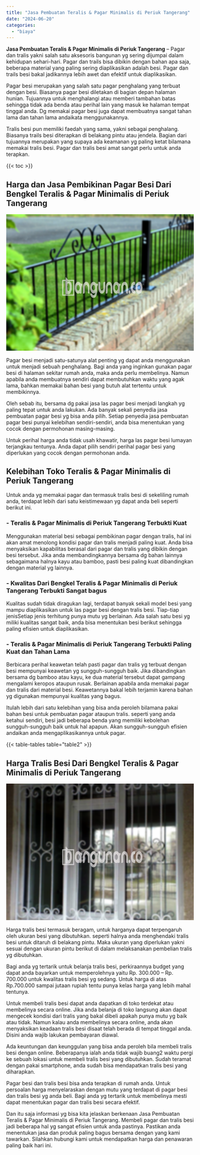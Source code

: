 ```yaml
---
title: "Jasa Pembuatan Teralis & Pagar Minimalis di Periuk Tangerang"
date: "2024-06-20"
categories: 
  - "biaya"
---
```


**Jasa Pembuatan Teralis & Pagar Minimalis di Periuk Tangerang** – Pagar dan tralis yakni salah satu aksesoris bangunan yg sering dijumpai dalam kehidupan sehari-hari. Pagar dan trails bisa dibikin dengan bahan apa saja, beberapa material yang paling sering diaplikasikan adalah besi. Pagar dan trails besi bakal jadikannya lebih awet dan efektif untuk diaplikasikan.

Pagar besi merupakan yang salah satu pagar penghalang yang terbuat dengan besi. Biasanya pagar besi diletakan di bagian depan halaman hunian. Tujuannya untuk menghalangi atau memberi tambahan batas sehingga tidak ada benda atau perihal lain yang masuk ke halaman tempat tinggal anda. Dg memakai pagar besi juga dapat membuatnya sangat tahan lama dan tahan lama andaikata menggunakannya.

Tralis besi pun memiliki faedah yang sama, yakni sebagai penghalang. Biasanya trails besi diterapkan di belakang pintu atau jendela. Bagian dari tujuannya merupakan yang supaya ada keamanan yg paling ketat bilamana memakai tralis besi. Pagar dan tralis besi amat sangat perlu untuk anda terapkan.

{{< toc >}}

## Harga dan Jasa Pembikinan Pagar Besi Dari Bengkel Teralis & Pagar Minimalis di Periuk Tangerang

![Jasa Pembuatan Teralis & Pagar Minimalis di Periuk Tangerang](/images/pagar-minimalis-murah-35.png)

Pagar besi menjadi satu-satunya alat penting yg dapat anda menggunakan untuk menjadi sebuah penghalang. Bagi anda yang inginkan gunakan pagar besi di halaman sekitar rumah anda, maka anda perlu membelinya. Namun apabila anda membuatnya sendiri dapat membutuhkan waktu yang agak lama, bahkan memakai bahan besi yang butuh alat tertentu untuk membikinnya.

Oleh sebab itu, bersama dg pakai jasa las pagar besi menjadi langkah yg paling tepat untuk anda lakukan. Ada banyak sekali penyedia jasa pembuatan pagar besi yg bisa anda pilih. Setiap penyedia jasa pembuatan pagar besi punyai kelebihan sendiri-sendiri, anda bisa menentukan yang cocok dengan permohonan masing-masing.

Untuk perihal harga anda tidak usah khawatir, harga las pagar besi lumayan terjangkau tentunya. Anda dapat pilih sendiri perihal pagar besi yang diperlukan yang cocok dengan permohonan anda.

## Kelebihan Toko Teralis & Pagar Minimalis di Periuk Tangerang

Untuk anda yg memakai pagar dan termasuk tralis besi di sekeliling rumah anda, terdapat lebih dari satu keistimewaan yg dapat anda beli seperti berikut ini.

### \- Teralis & Pagar Minimalis di Periuk Tangerang Terbukti Kuat

Menggunakan material besi sebagai pembikinan pagar dengan tralis, hal ini akan amat menolong kondisi pagar dan tralis menjadi paling kuat. Anda bisa menyaksikan kapabilitas berasal dari pagar dan tralis yang dibikin dengan besi tersebut. Jika anda membandingkannya bersama dg bahan lainnya sebagaimana halnya kayu atau bamboo, pasti besi paling kuat dibandingkan dengan material yg lainnya.

### \- Kwalitas Dari Bengkel Teralis & Pagar Minimalis di Periuk Tangerang Terbukti Sangat bagus

Kualitas sudah tidak diragukan lagi, terdapat banyak sekali model besi yang mampu diaplikasikan untuk las pagar besi dengan tralis besi. Tiap-tiap jenisSetiap jenis terhitung punya mutu yg berlainan. Ada salah satu besi yg miliki kualitas sangat baik, anda bisa menentukan besi berikut sehingga paling efisien untuk diaplikasikan.

### \- Teralis & Pagar Minimalis di Periuk Tangerang Terbukti Paling Kuat dan Tahan Lama

Berbicara perihal keawetan telah pasti pagar dan tralis yg terbuat dengan besi mempunyai keawetan yg sungguh-sungguh baik. Jika dibandingkan bersama dg bamboo atau kayu, ke dua material tersebut dapat gampang mengalami keropos ataupun rusak. Berlainan apabila anda memakai pagar dan tralis dari material besi. Keawetannya bakal lebih terjamin karena bahan yg digunakan mempunyai kualitas yang bagus.

Itulah lebih dari satu kelebihan yang bisa anda peroleh bilamana pakai bahan besi untuk pembuatan pagar ataupun tralis. seperti yang anda ketahui sendiri, besi jadi beberapa benda yang memiliki kebolehan sungguh-sungguh baik untuk hal apapun. Akan sungguh-sungguh efisien andaikan anda mengaplikasikannya untuk pagar.

{{< table-tables table="table2" >}}

## Harga Tralis Besi Dari Bengkel Teralis & Pagar Minimalis di Periuk Tangerang

![Jasa Pembuatan Teralis & Pagar Minimalis di Periuk Tangerang](/images/teralis-minimalis-murah-06.png)

Harga tralis besi termasuk beragam, untuk harganya dapat terpengaruh oleh ukuran besi yang dibutuhkan. seperti halnya anda menghendaki tralis besi untuk ditaruh di belakang pintu. Maka ukuran yang diperlukan yakni sesuai dengan ukuran pintu berikut di dalam melaksanakan pembelian tralis yg dibutuhkan.

Bagi anda yg tertarik untuk belanja tralis besi, perkiraannya budget yang dapat anda bayarkan untuk memperolehnya yaitu Rp. 300.000 – Rp. 700.000 untuk kwalitas tralis besi yg sedang. Untuk harga di atas Rp.700.000 sampai jutaan rupiah tentu punya kelas harga yang lebih mahal tentunya.

Untuk membeli tralis besi dapat anda dapatkan di toko terdekat atau membelinya secara online. Jika anda belanja di toko langsung akan dapat mengecek kondisi dari tralis yang bakal dibeli apakah punya mutu yg baik atau tidak. Namun kalau anda membelinya secara online, anda akan menyaksikan keadaan tralis besi disaat telah berada di tempat tinggal anda. Disini anda wajib lakukan pembayaran diawal.

Ada keuntungan dan keunggulan yang bisa anda peroleh bila membeli tralis besi dengan online. Beberapanya ialah anda tidak wajib buang2 waktu pergi ke sebuah lokasi untuk membeli tralis besi yang dibutuhkan. Sudah teramat dengan pakai smartphone, anda sudah bisa mendapatkan tralis besi yang diharapkan.

Pagar besi dan tralis besi bisa anda terapkan di rumah anda. Untuk persoalan harga menyelaraskan dengan mutu yang terdapat di pagar besi dan tralis besi yg anda beli. Bagi anda yg tertarik untuk membelinya mesti dapat menentukan pagar dan tralis besi secara efektif.

Dan itu saja informasi yg bisa kita jelaskan berkenaan Jasa Pembuatan Teralis & Pagar Minimalis di Periuk Tangerang. Membeli pagar dan tralis besi jadi beberapa hal yg sangat efisien untuk anda pastinya. Pastikan anda menentukan jasa dan produk paling bagus bersama dengan yang kami tawarkan. Silahkan hubungi kami untuk mendapatkan harga dan penawaran paling baik hari ini.
